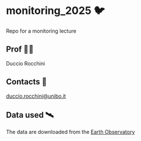 # monitoring_2025 🐦
Repo for a monitoring lecture

## Prof 👨‍🏫
Duccio Rocchini

## Contacts 📧
duccio.rocchini@unibo.it

## Data used 🛰️
The data are downloaded from the [Earth Observatory](https://earthobservatory.nasa.gov/)


